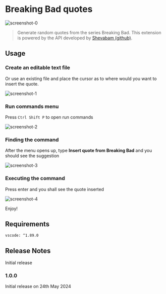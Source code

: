 # Breaking Bad quotes

![screenshot-0](https://github.com/okay-head/BreakingBad-vscode-extension/assets/68184623/dfe6f215-41f2-477e-8b63-7405ce2a152e)

> Generate random quotes from the series Breaking Bad. This extension is powered by the API developed by [Shevabam (github)](https://github.com/shevabam).

## Usage

### Create an editable text file

Or use an existing file and place the cursor as to where would you want to insert the quote.

![screenshot-1](https://github.com/okay-head/BreakingBad-vscode-extension/assets/68184623/d664abff-eb30-4c6f-9a20-adc789402c15)

### Run commands menu

Press `Ctrl Shift P` to open run commands

![screenshot-2](https://github.com/okay-head/BreakingBad-vscode-extension/assets/68184623/a8765ec0-8d90-4266-8fbe-46477dcc873b)

### Finding the command

After the menu opens up, type **Insert quote from Breaking Bad** and you should see the suggestion

![screenshot-3](https://github.com/okay-head/BreakingBad-vscode-extension/assets/68184623/373ff57a-6f14-485f-85b0-d61b812d9571)

### Executing the command

Press enter and you shall see the quote inserted

![screenshot-4](https://github.com/okay-head/BreakingBad-vscode-extension/assets/68184623/a8bc62e4-5b4e-4685-b3df-1066642cf71e)

Enjoy!

## Requirements

```
vscode: ^1.89.0
```

## Release Notes

Initial release

### 1.0.0

Initial release on 24th May 2024

